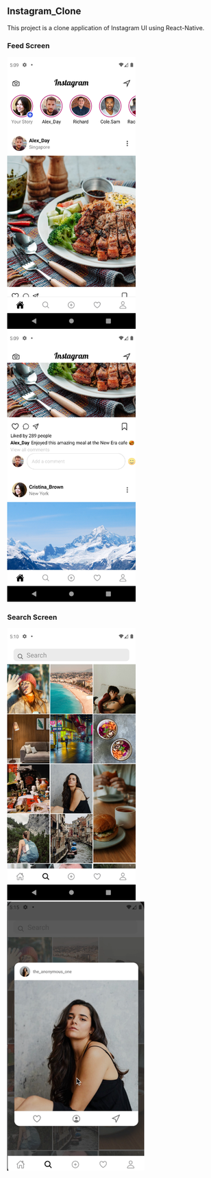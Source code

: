 ## Instagram_Clone

This project is a clone application of Instagram UI using React-Native.

### Feed Screen

<p float="left">
  <img src="Images/Feed1.png" width="300" />
  <img src="Images/Feed2.png" width="300" />
</p>

### Search Screen

<p float="left">
  <img src="/Images/Search1.png" width="300" />
  <img src="/Images/Search2.png" width="320" />
</p>

